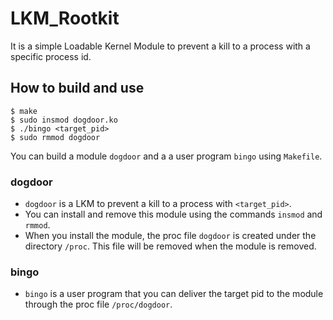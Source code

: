# LKM_Rootkit 

It is a simple Loadable Kernel Module to prevent a kill to a process with a specific process id.

## How to build and use

```
$ make
$ sudo insmod dogdoor.ko
$ ./bingo <target_pid> 
$ sudo rmmod dogdoor
```
You can build a module `dogdoor` and a a user program `bingo` using `Makefile`. 

### dogdoor
- `dogdoor` is a LKM to prevent a kill to a process with `<target_pid>`.
- You can install and remove this module using the commands `insmod` and `rmmod`.
- When you install the module, the proc file `dogdoor` is created under the directory `/proc`. This file will be removed when the module is removed.

### bingo
- `bingo` is a user program that you can deliver the target pid to the module through the proc file `/proc/dogdoor`.
